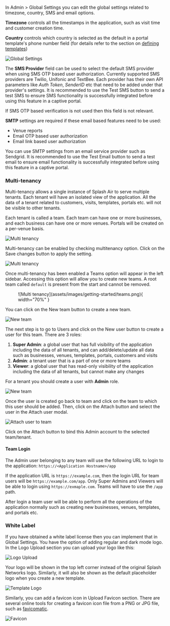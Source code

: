 In Admin > Global Settings you can edit the global settings related to timezone, country, SMS and email options.

**Timezone** controls all the timestamps in the application, such as visit time and customer creation time.

**Country** controls which country is selected as the default in a portal template's phone number field (for details refer to the section on [defining templates](defining-templates.md))

![Global Settings](assets/images/global-settings/global-settings.png)

The **SMS Provider** field can be used to select the default SMS provider when using SMS OTP based user authorization. Currently supported SMS providers are Twilio, Unifonic and TextBee. Each provider has their own API parameters like _Auth Token_, _SenderID_ etc that need to be added under that provider's settings. It is recommended to use the Test SMS button to send a test SMS to ensure SMS functionality is successfully integrated before using this feature in a captive portal.

If SMS OTP based verification is not used then this field is not relevant.

**SMTP** settings are required if these email based features need to be used:

 - Venue reports
 - Email OTP based user authorization
 - Email link based user authorization

You can use SMTP settings from an email service provider such as Sendgrid. It is recommended to use the Test Email button to send a test email to ensure email functionality is successfully integrated before using this feature in a captive portal.

### Multi-tenancy

Multi-tenancy allows a single instance of Splash Air to serve multiple tenants. Each tenant will have an isolated view of the application. All the data of a tenant related to customers, visits, templates, portals etc. will not be visible to other tenants.

Each tenant is called a team. Each team can have one or more businesses, and each business can have one or more venues. Portals will be created on a per-venue basis.

![Multi tenancy](assets/images/global-settings/team-diagram.png)

Multi-tenancy can be enabled by checking multitenancy option. Click on the Save changes button to apply the setting.

![Multi tenancy](assets/images/global-settings/multi-tenancy.png)

Once multi-tenancy has been enabled a Teams option will appear in the left sidebar. Accessing this option will allow you to create new teams. A root team called `default` is present from the start and cannot be removed.

<figure markdown="span">
  ![Multi tenancy](assets/images/getting-started/teams.png){ width="70%" }
</figure>

You can click on the New team button to create a new team.

![New team](assets/images/global-settings/new-team.png)

The next step is to go to Users and click on the New user button to create a user for this team. There are 3 roles:

1. **Super Admin**: a global user that has full visibility of the application including the data of all tenants, and can add/delete/update all data such as businesses, venues, templates, portals, customers and visits
2. **Admin**: a tenant user that is a part of one or more teams
3. **Viewer**: a global user that has read-only visibility of the application including the data of all tenants, but cannot make any changes

For a tenant you should create a user with **Admin** role.

![New team](assets/images/global-settings/new-user.png)

Once the user is created go back to team and click on the team to which this user should be added. Then, click on the Attach button and select the user in the Attach user modal.

![Attach user to team](assets/images/global-settings/attach-user.png)

Click on the Attach button to bind this Admin account to the selected team/tenant.

#### Team Login

The Admin user belonging to any team will use the following URL to login to the application: `https://<Application Hostname>/app`

If the application URL is `https://example.com`, then the login URL for team users will be `https://example.com/app`. Only Super Admins and Viewers will be able to login using `https://exmaple.com`. Teams will have to use the `/app` path.

After login a team user will be able to perform all the operations of the application normally such as creating new businesses, venues, templates, and portals etc.

### White Label

If you have obtained a white label license then you can implement that in Global Settings. You have the option of adding regular and dark mode logo. In the Logo Upload section you can upload your logo like this:

![Logo Upload](assets/images/global-settings/logo-upload.png)

Your logo will be shown in the top left corner instead of the original Splash Networks logo. Similarly, it will also be shown as the default placeholder logo when you create a new template.

![Template Logo](assets/images/global-settings/template-logo.png)

Similarly, you can add a favicon icon in Upload Favicon section. There are several online tools for creating a favicon icon file from a PNG or JPG file, such as [favicomatic](https://favicomatic.com/).

![Favicon](assets/images/global-settings/favicon.png)

